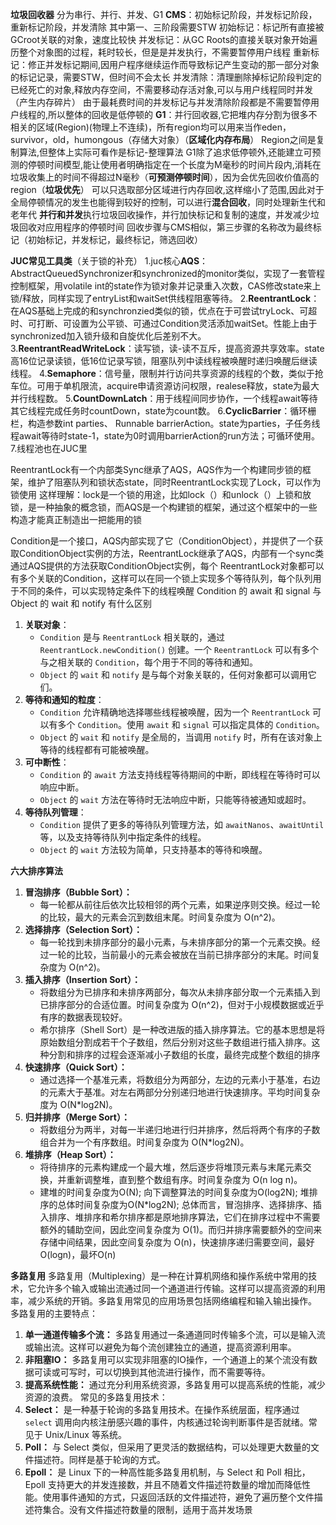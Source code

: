 **垃圾回收器**
分为串行、并行、并发、G1
**CMS**：初始标记阶段，并发标记阶段，重新标记阶段，并发清除
其中第一、三阶段需要STW
初始标记：标记所有直接被GCroot关联的对象，速度比较快
并发标记：从GC Roots的直接关联对象开始遍历整个对象图的过程，耗时较长，但是是并发执行，不需要暂停用户线程
重新标记：修正并发标记期间,因用户程序继续运作而导致标记产生变动的那一部分对象的标记记录，需要STW，但时间不会太长
并发清除：清理删除掉标记阶段判定的已经死亡的对象,释放内存空间，不需要移动存活对象,可以与用户线程同时并发（产生内存碎片）
由于最耗费时间的并发标记与并发清除阶段都是不需要暂停用户线程的,所以整体的回收是低停顿的
**G1**：并行回收器,它把堆内存分割为很多不相关的区域(Region)(物理上不连续)，所有region均可以用来当作eden，survivor，old，humongous（存储大对象）（**区域化内存布局**）
Region之间是复制算法,但整体上实际可看作是标记-整理算法
G1除了追求低停顿外,还能建立可预测的停顿时间模型,能让使用者明确指定在一个长度为M毫秒的时间片段内,消耗在垃圾收集上的时间不得超过N毫秒（**可预测停顿时间**），因为会优先回收价值高的region（**垃圾优先**）
可以只选取部分区域进行内存回收,这样缩小了范围,因此对于全局停顿情况的发生也能得到较好的控制，可以进行**混合回收**，同时处理新生代和老年代
**并行和并发**执行垃圾回收操作，并行加快标记和复制的速度，并发减少垃圾回收对应用程序的停顿时间
回收步骤与CMS相似，第三步骤的名称改为最终标记（初始标记，并发标记，最终标记，筛选回收）

**JUC常见工具类**（关于锁的补充）
1.juc核心**AQS**：AbstractQueuedSynchronizer和synchronized的monitor类似，实现了一套管程控制框架，用volatile int的state作为锁对象并记录重入次数，CAS修改state来上锁/释放，同样实现了entryList和waitSet供线程阻塞等待。
2.**ReentrantLock**：在AQS基础上完成的和synchronzied类似的锁，优点在于可尝试tryLock、可超时、可打断、可设置为公平锁、可通过Condition灵活添加waitSet。性能上由于synchronized加入锁升级和自旋优化后差别不大。
3.**ReentrantReadWriteLock**：读写锁，读-读不互斥，提高资源共享效率。state高16位记录读锁，低16位记录写锁，阻塞队列中读线程被唤醒时递归唤醒后继读线程。
4.**Semaphore**：信号量，限制并行访问共享资源的线程的个数，类似于抢车位。可用于单机限流，acquire申请资源访问权限，realese释放，state为最大并行线程数。
5.**CountDownLatch**：用于线程间同步协作，一个线程await等待其它线程完成任务时countDown，state为count数。
6.**CyclicBarrier**：循环栅栏，构造参数int parties、 Runnable barrierAction。state为parties，子任务线程await等待时state-1，state为0时调用barrierAction的run方法；可循环使用。
7.线程池也在JUC里

ReentrantLock有一个内部类Sync继承了AQS，AQS作为一个构建同步锁的框架，维护了阻塞队列和锁状态state，同时ReentrantLock实现了Lock，可以作为锁使用
这样理解：lock是一个锁的用途，比如lock（）和unlock（）上锁和放锁，是一种抽象的概念锁，而AQS是一个构建锁的框架，通过这个框架中的一些构造才能真正制造出一把能用的锁

Condition是一个接口，AQS内部实现了它（ConditionObject），并提供了一个获取ConditionObject实例的方法，ReentrantLock继承了AQS，内部有一个sync类通过AQS提供的方法获取ConditionObject实例，每个 ReentrantLock对象都可以有多个关联的Condition，这样可以在同一个锁上实现多个等待队列，每个队列用于不同的条件，可以实现特定条件下的线程唤醒
Condition 的 await 和 signal 与 Object 的 wait 和 notify 有什么区别
1. **关联对象**：
    - `Condition` 是与 `ReentrantLock` 相关联的，通过 `ReentrantLock.newCondition()` 创建。一个 `ReentrantLock` 可以有多个与之相关联的 `Condition`，每个用于不同的等待和通知。
    - `Object` 的 `wait` 和 `notify` 是与每个对象关联的，任何对象都可以调用它们。
2. **等待和通知的粒度**：
    - `Condition` 允许精确地选择哪些线程被唤醒，因为一个 `ReentrantLock` 可以有多个 `Condition`。使用 `await` 和 `signal` 可以指定具体的 `Condition`。
    - `Object` 的 `wait` 和 `notify` 是全局的，当调用 `notify` 时，所有在该对象上等待的线程都有可能被唤醒。
3. **可中断性**：
    - `Condition` 的 `await` 方法支持线程等待期间的中断，即线程在等待时可以响应中断。
    - `Object` 的 `wait` 方法在等待时无法响应中断，只能等待被通知或超时。
4. **等待队列管理**：
    - `Condition` 提供了更多的等待队列管理方法，如 `awaitNanos`、`awaitUntil` 等，以及支持等待队列中指定条件的线程。
    - `Object` 的 `wait` 方法较为简单，只支持基本的等待和唤醒。

**六大排序算法**
1. **冒泡排序（Bubble Sort）：**
    - 每一轮都从前往后依次比较相邻的两个元素，如果逆序则交换。经过一轮的比较，最大的元素会沉到数组末尾。时间复杂度为 O(n^2)。
2. **选择排序（Selection Sort）：**
    - 每一轮找到未排序部分的最小元素，与未排序部分的第一个元素交换。经过一轮的比较，当前最小的元素会被放在当前已排序部分的末尾。时间复杂度为 O(n^2)。
3. **插入排序（Insertion Sort）：**
    - 将数组分为已排序和未排序两部分，每次从未排序部分取一个元素插入到已排序部分的合适位置。时间复杂度为 O(n^2)，但对于小规模数据或近乎有序的数据表现较好。
    - 希尔排序（Shell Sort）是一种改进版的插入排序算法。它的基本思想是将原始数组分割成若干个子数组，然后分别对这些子数组进行插入排序。这种分割和排序的过程会逐渐减小子数组的长度，最终完成整个数组的排序
4. **快速排序（Quick Sort）：**
    - 通过选择一个基准元素，将数组分为两部分，左边的元素小于基准，右边的元素大于基准。对左右两部分分别递归地进行快速排序。平均时间复杂度为 O(N\*log2N)。
5. **归并排序（Merge Sort）：**
    - 将数组分为两半，对每一半递归地进行归并排序，然后将两个有序的子数组合并为一个有序数组。时间复杂度为 O(N\*log2N)。
6. **堆排序（Heap Sort）：**
    - 将待排序的元素构建成一个最大堆，然后逐步将堆顶元素与末尾元素交换，并重新调整堆，直到整个数组有序。时间复杂度为 O(n log n)。
    - 建堆的时间复杂度为O(N);  向下调整算法的时间复杂度为O(log2N);  堆排序的总体时间复杂度为O(N\*log2N);
总体而言，冒泡排序、选择排序、插入排序、堆排序和希尔排序都是原地排序算法，它们在排序过程中不需要额外的辅助空间，因此空间复杂度为 O(1)。而归并排序需要额外的空间来存储中间结果，因此空间复杂度为 O(n)，快速排序递归需要空间，最好O(logn)，最坏O(n)

**多路复用**
多路复用（Multiplexing）是一种在计算机网络和操作系统中常用的技术，它允许多个输入或输出流通过同一个通道进行传输。这样可以提高资源的利用率，减少系统的开销。多路复用常见的应用场景包括网络编程和输入输出操作。
多路复用的主要特点：
1. **单一通道传输多个流：** 多路复用通过一条通道同时传输多个流，可以是输入流或输出流。这样可以避免为每个流创建独立的通道，提高资源利用率。
2. **非阻塞IO：** 多路复用可以实现非阻塞的IO操作，一个通道上的某个流没有数据可读或可写时，可以切换到其他流进行操作，而不需要等待。
3. **提高系统性能：** 通过充分利用系统资源，多路复用可以提高系统的性能，减少资源的浪费。
常见的多路复用技术：
1. **Select：** 是一种基于轮询的多路复用技术。在操作系统层面，程序通过 `select` 调用向内核注册感兴趣的事件，内核通过轮询判断事件是否就绪。常见于 Unix/Linux 等系统。
2. **Poll：** 与 Select 类似，但采用了更灵活的数据结构，可以处理更大数量的文件描述符。同样是基于轮询的方式。
3. **Epoll：** 是 Linux 下的一种高性能多路复用机制，与 Select 和 Poll 相比，Epoll 支持更大的并发连接数，并且不随着文件描述符数量的增加而降低性能。使用事件通知的方式，只返回活跃的文件描述符，避免了遍历整个文件描述符集合。没有文件描述符数量的限制，适用于高并发场景